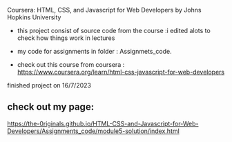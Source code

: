 Coursera: HTML, CSS, and Javascript for Web Developers
by Johns Hopkins University

- this project consist of source code from the course :i edited alots to check how things work in lectures
- my code for assignments in folder : Assignmets_code.

- check out this course from coursera : https://www.coursera.org/learn/html-css-javascript-for-web-developers

finished project on 16/7/2023

## check out my page:
https://the-0riginals.github.io/HTML-CSS-and-Javascript-for-Web-Developers/Assignments_code/module5-solution/index.html
